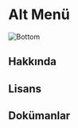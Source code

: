 # Alt Menü

![Bottom](/docs.toltekcampus.com/media/layout/bottom.png)

## Hakkında

## Lisans

## Dokümanlar
